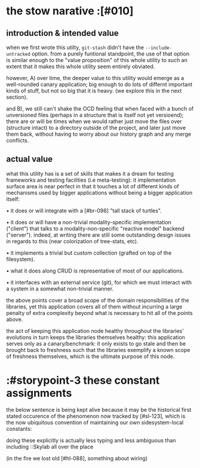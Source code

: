 # the stow narative :[#010]

## introduction & intended value

when we first wrote this utilty, `git-stash` didn't have the
`--include-untracked` option. from a purely funtional standpoint, the
use of that option is similar enough to the "value proposition" of this
whole utility to such an extent that it makes this whole utility seem
entirely obviated.

however, A) over time, the deeper value to this utility would emerge as
a well-rounded canary application; big enough to do lots of differnt
important kinds of stuff, but not so big that it is heavy. (we explore
this in the next section).

and B), we still can't shake the OCD feeling that when faced with a
bunch of unversioned files (perhaps in a structure that is itself not
yet versioend); there are or will be times when we would rather just
move the files over (structure intact) to a directory outside of the
project, and later just move them back, without having to worry about
our history graph and any merge conflicts.


## actual value

what this utility has is a set of skills that makes it a dream for
testing frameworks and testing facilities (i.e meta-testing): it
implementation surface area is near perfect in that it touches a lot of
different kinds of mechanisms used by bigger applications without being
a bigger application itself:

  • it does or will integrate with a [#br-098] "tall stack of turtles".

  • it does or will have a non-trivial modality-specific implementation
    ("client") that talks to a modality-non-specific "reactive model"
    backend ("server"). indeed, at writing there are still some
    outstanding design issues in regards to this (near colorization
    of tree-stats, etc).

   • it implements a trivial but custom collection (grafted on top of the
     filesystem).

   • what it does along CRUD is representative of most of our applications.

   • it interfaces with an external service (git), for which we must
     interact with a system in a somewhat non-trivial manner.

the above points cover a broad scope of the domain responsibilities of the
libraries, yet this application covers all of them without incurring a large
penalty of extra complexity beyond what is necessary to hit all of the points
above.

the act of keeping this application node healthy throughout the libraries'
evolutions in turn keeps the libraries themselves healthy: this application
serves only as a canary/benchmark: it only exists to go stale and then be
brought back to freshness such that the libraries exemplify a known scope
of freshness themselves, which is the ultimate purpose of this node.




# :#storypoint-3  these constant assignments

the below sentence is being kept alive because it may be the historical first
stated occurence of the phenomenon now tracked by [#sl-123], which is
the now ubiquitous convention of maintaining our own sidesystem-local
constants:

doing these explicitly is actually less typing and less ambiguous than
including ::Skylab all over the place




(in the fire we lost old [#hl-088], something about wiring)

